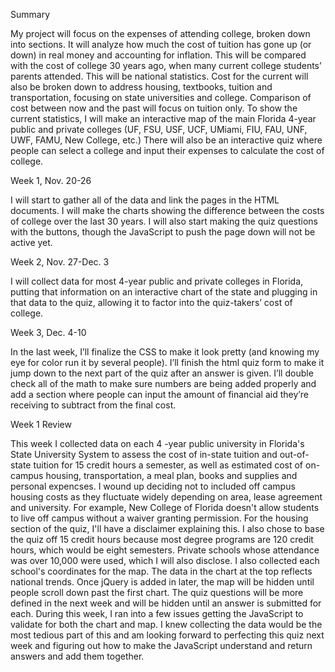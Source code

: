 Summary

My project will focus on the expenses of attending college, broken down into sections. It will analyze how much the cost of tuition has gone up (or down) in real money and accounting for inflation. This will be compared with the cost of college 30 years ago, when many current college students’ parents attended. This will be national statistics. Cost for the current will also be broken down to address housing, textbooks, tuition and transportation, focusing on state universities and college. Comparison of cost between now and the past will focus on tuition only. To show the current statistics, I will make an interactive map of the main Florida 4-year public and private colleges (UF, FSU, USF, UCF, UMiami, FIU, FAU, UNF, UWF, FAMU, New College, etc.) There will also be an interactive quiz where people can select a college and input their expenses to calculate the cost of college. 

Week 1, Nov. 20-26

I will start to gather all of the data and link the pages in the HTML documents. I will make the charts showing the difference between the costs of college over the last 30 years. I will also start making the quiz questions with the buttons, though the JavaScript to push the page down will not be active yet.


Week 2, Nov. 27-Dec. 3

I will collect data for most 4-year public and private colleges in Florida, putting that information on an interactive chart of the state and plugging in that data to the quiz, allowing it to factor into the quiz-takers’ cost of college.

Week 3, Dec. 4-10

In the last week, I’ll finalize the CSS to make it look pretty (and knowing my eye for color run it by several people). I’ll finish the html quiz form to make it jump down to the next part of the quiz after an answer is given. I’ll double check all of the math to make sure numbers are being added properly and add a section where people can input the amount of financial aid they’re receiving to subtract from the final cost.

Week 1 Review

This week I collected data on each 4 -year public university in Florida's State University System to assess the cost of in-state tuition and out-of-state tuition for 15 credit hours a semester, as well as estimated cost of on-campus housing, transportation, a meal plan, books and supplies and personal expencses. I wound up deciding not to included off campus housing costs as they fluctuate widely depending on area, lease agreement and university. For example, New College of Florida doesn't allow students to live off campus without a waiver granting permission. For the housing section of the quiz, I'll have a disclaimer explaining this. I also chose to base the quiz off 15 credit hours because most degree programs are 120 credit hours, which would be eight semesters. Private schools whose attendance was over 10,000 were used, which I will also disclose. I also collected each school's coordinates for the map. The data in the chart at the top reflects national trends. Once jQuery is added in later, the map will be hidden until people scroll down past the first chart. The quiz questions will be more defined in the next week and will be hidden until an answer is submitted for each. During this week, I ran into a few issues getting the JavaScript to validate for both the chart and map. I knew collecting the data would be the most tedious part of this and am looking forward to perfecting this quiz next week and figuring out how to make the JavaScript understand and return answers and add them together. 


